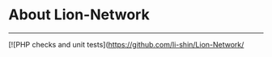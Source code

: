 # About Lion-Network 
-------- 

[![PHP checks and unit tests](https://github.com/li-shin/Lion-Network/
